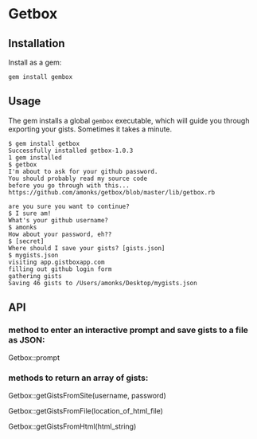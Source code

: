 # Getbox

## Installation

Install as a gem:

    gem install gembox

## Usage

The gem installs a global `gembox` executable, which will guide you through exporting your gists. Sometimes it takes a minute.

    $ gem install getbox
    Successfully installed getbox-1.0.3
    1 gem installed
    $ getbox
    I'm about to ask for your github password. 
    You should probably read my source code
    before you go through with this...
    https://github.com/amonks/getbox/blob/master/lib/getbox.rb
    
    are you sure you want to continue?
    $ I sure am!
    What's your github username?
    $ amonks
    How about your password, eh??
    $ [secret]
    Where should I save your gists? [gists.json]
    $ mygists.json
    visiting app.gistboxapp.com
    filling out github login form
    gathering gists
    Saving 46 gists to /Users/amonks/Desktop/mygists.json

## API

### method to enter an interactive prompt and save gists to a file as JSON:

Getbox::prompt

### methods to return an array of gists:

Getbox::getGistsFromSite(username, password)

Getbox::getGistsFromFile(location_of_html_file)

Getbox::getGistsFromHtml(html_string)
